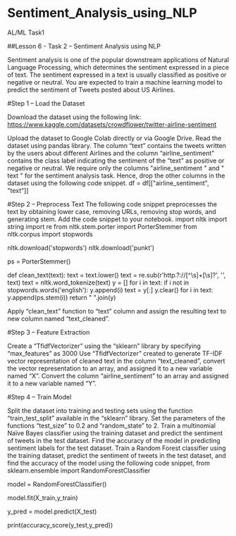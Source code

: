 # Sentiment_Analysis_using_NLP
AL/ML Task1

##Lesson 6 - Task 2 – Sentiment Analysis using NLP


Sentiment analysis is one of the popular downstream applications of Natural Language Processing, which determines the sentiment expressed in a piece of text. The sentiment expressed in a text is usually classified as positive or negative or neutral. You are expected to train a machine learning model to predict the sentiment of Tweets posted about US Airlines.  



#Step 1 – Load the Dataset

Download the dataset using the following link:
https://www.kaggle.com/datasets/crowdflower/twitter-airline-sentiment

Upload the dataset to Google Colab directly or via Google Drive.
Read the dataset using pandas library.
The column “text” contains the tweets written by the users about different Airlines and the column “airline_sentiment” contains the class label indicating the sentiment of the “text” as positive or negative or neutral. We require only the columns "airline_sentiment " and " text " for the sentiment analysis task. Hence, drop the other columns in the dataset using the following code snippet.
df = df[["airline_sentiment", "text"]]



#Step 2 – Preprocess Text
The following code snippet preprocesses the text by obtaining lower case, removing URLs, removing stop words, and generating stem. Add the code snippet to your notebook.
import nltk
import string
import re
from nltk.stem.porter import PorterStemmer
from nltk.corpus import stopwords

nltk.download('stopwords')
nltk.download('punkt')

ps = PorterStemmer()

def clean_text(text):
    text = text.lower()
    text = re.sub(r'http.?://[^\s]+[\s]?', '', text)
    text = nltk.word_tokenize(text)
    y = []
    for i in text:
        if i not in stopwords.words('english'):
            y.append(i)
    text = y[:]
    y.clear()
    for i in text:
        y.append(ps.stem(i))
    return " ".join(y)

Apply “clean_text” function to “text” column and assign the resulting text to new column named “text_cleaned”.

#Step 3 – Feature Extraction

Create a “TfidfVectorizer” using the “sklearn” library by specifying “max_features” as 3000
Use “TfidfVectorizer”  created to generate TF-IDF vector representation of cleaned text in the column “text_cleaned”, convert the vector representation to an array, and assigned it to a new variable named “X”.
Convert the column “airline_sentiment” to an array and assigned it to a new variable named “Y”.


#Step 4 – Train Model

Split the dataset into training and testing sets using the function “train_test_split” available in the “sklearn” library. Set the parameters of the functions “test_size” to 0.2 and “random_state” to 2.
Train a multinomial Naïve Bayes classifier using the training dataset and predict the sentiment of tweets in the test dataset. Find the accuracy of the model in predicting sentiment labels for the test dataset.
Train a Random Forest classifier using the training dataset, predict the sentiment of tweets in the test dataset, and find the accuracy of the model using the following code snippet,
from sklearn.ensemble import RandomForestClassifier



model = RandomForestClassifier()

model.fit(X_train,y_train)

y_pred = model.predict(X_test)

print(accuracy_score(y_test,y_pred))

